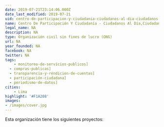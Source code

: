 ```yaml
---
date: 2019-07-21T23:14:06.000Z
date_last_modified: 2019-07-21
uid: centro-de-participacion-y-ciudadania-ciudadanos-al-dia-ciudadanos-al-dia
name: Centro De Participación Y Ciudadanía - Ciudadanos Al Día,Ciudadanos Al Día
legal_name: NA
description: NA
type: Organización civil sin fines de lucro (ONG)
url: NA
year_founded: NA
facebook: NA
twitter: NA
tags:
    - monitoreo-de-servicios-publicos]
  - compras-publicas]
  - transparencia-y-rendicion-de-cuentas]
  - participación-ciudadana]
  - periodismo-de-datos]
cities: 
    - Lima
highlight: '#F1A208'
images:
- /images/cover.jpg
---
```


Esta organización tiene los siguientes proyectos:


